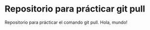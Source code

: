 # Repositorio para prácticar git pull 
Repositorio para prácticar el comando git pull.
Hola, mundo!
